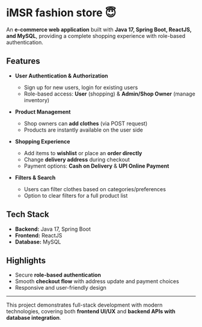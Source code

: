 # iMSR fashion store 😇

An **e-commerce web application** built with **Java 17, Spring Boot, ReactJS, and MySQL**, providing a complete shopping experience with role-based authentication.

## Features

* **User Authentication & Authorization**

  * Sign up for new users, login for existing users
  * Role-based access: **User** (shopping) & **Admin/Shop Owner** (manage inventory)

* **Product Management**

  * Shop owners can **add clothes** (via POST request)
  * Products are instantly available on the user side

* **Shopping Experience**

  * Add items to **wishlist** or place an **order directly**
  * Change **delivery address** during checkout
  * Payment options: **Cash on Delivery** & **UPI Online Payment**

* **Filters & Search**

  * Users can filter clothes based on categories/preferences
  * Option to clear filters for a full product list

## Tech Stack

* **Backend:** Java 17, Spring Boot
* **Frontend:** ReactJS
* **Database:** MySQL

## Highlights

* Secure **role-based authentication**
* Smooth **checkout flow** with address update and payment choices
* Responsive and user-friendly design

---

This project demonstrates full-stack development with modern technologies, covering both **frontend UI/UX** and **backend APIs with database integration**.
